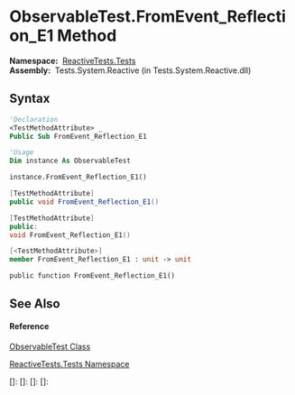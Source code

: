# ObservableTest.FromEvent\_Reflection\_E1 Method

**Namespace:**  [ReactiveTests.Tests](ReactiveTests.Tests\ReactiveTests.Tests.md)  
**Assembly:**  Tests.System.Reactive (in Tests.System.Reactive.dll)

## Syntax

```vb
'Declaration
<TestMethodAttribute> _
Public Sub FromEvent_Reflection_E1
```

```vb
'Usage
Dim instance As ObservableTest

instance.FromEvent_Reflection_E1()
```

```csharp
[TestMethodAttribute]
public void FromEvent_Reflection_E1()
```

```c++
[TestMethodAttribute]
public:
void FromEvent_Reflection_E1()
```

```fsharp
[<TestMethodAttribute>]
member FromEvent_Reflection_E1 : unit -> unit 
```

```jscript
public function FromEvent_Reflection_E1()
```

## See Also

#### Reference

[ObservableTest Class](ObservableTest\ObservableTest.md)

[ReactiveTests.Tests Namespace](ReactiveTests.Tests\ReactiveTests.Tests.md)

[]: 
[]: 
[]: 
[]: 